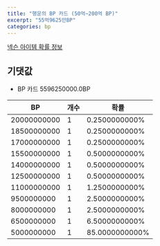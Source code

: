 ```yaml
---
title: "행운의 BP 카드 (50억~200억 BP)"
excerpt: "55억9625만BP"
categories: bp
---
```

[넥슨 아이템 확률 정보](http://iteminfo.nexon.com/probability/fo4?sn=7364)

## 기댓값
  - BP 카드 5596250000.0BP

|BP|개수|확률|
|---|---|---|
|20000000000|1|0.2500000000%|
|18500000000|1|0.2500000000%|
|17000000000|1|0.2500000000%|
|15500000000|1|0.5000000000%|
|14000000000|1|0.5000000000%|
|12500000000|1|0.5000000000%|
|11000000000|1|1.2500000000%|
|9500000000|1|2.5000000000%|
|8000000000|1|2.5000000000%|
|6500000000|1|6.5000000000%|
|5000000000|1|85.0000000000%|

